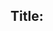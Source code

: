 ## Title: <title>

### Submitter(s): 

{submitter}

### Reviewer(s):

{reviewers}

### Tracker Issue ID:

{please leave blank}

### Use case reference(s):

{link to corresponding use cases in the HTML master, using the following example as a template}
* [Smart City/Geolocation](https://www.w3.org/TR/wot-usecases/#smartcity-geolocation)
 
### Affected WoT Deliverables:

{list all affected deliverables, e.g. TD spec, Profile spec, Scripting API, Security best practices, Discovery, ...}

### Requirements:

{short description of all requirements}
    
#### User Needs:

{Describe additional needs of a human user; if there are none, say "none"}

#### Technical Needs:
  
{Describe technical needs}
  
#### Security:

{Describe security features needed; if there are none, say "none"}

#### Privacy:

{Describe privacy features needed; if there are none, say "none"}

#### Accessibility:

{Describe accessibility requirements needed; if there are none, say "none"}

#### Protocol Requirements

{Write the protocols that are required or usually used in your use case. Write "flexible" if it does not matter.}  

#### Content Type Requirements

{Write the content types that are required or usually used in your use case. Write "flexible" if it does not matter.}

#### Platform or Standard Requirements

{Write the platforms or standards that are required or usually used in your use case. Write "none" if there is none.}

#### Authentication and Authorization Mechanisms Requirements

{Write the authentication and authorization mechanisms that are required or usually used in your use case. Write "flexible" if it does not matter, "none" if your use case requires that there is no authentication.}
   
   

### Related standards:

{list related standards}

### Other references:

{additional references that provide more context}

### Comments:

{additional comments}

